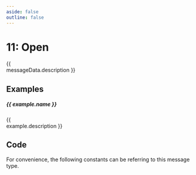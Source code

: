 ```yaml
---
aside: false
outline: false
---
```


<script setup>
import Message from '../../../components/Protocol/Message.vue';
import MessageCodeGen from '../../../components/Protocol/MessageCodeGen.vue'
import PayloadTable from '../../../components/PayloadTable.vue'
import { data as protocolData } from '../../../yaml-data.data.ts'
import { computed } from 'vue'

const messageId = 11
const messageData = computed(() => protocolData?.messages?.[messageId])
const examples = computed(() => messageData.value?.examples || [])
</script>

# 11: Open

<span v-if="messageData?.description" style="white-space: pre-line;">{{ messageData.description }}</span>

<PayloadTable :messageId="messageId" headerText="Payload" :yaml-data="protocolData"/>

<div v-if="examples.length > 0">

## Examples

<div v-for="(example, index) in examples" :key="index">

##### {{ example.name }}

<span v-if="example.description" style="white-space: pre-line;">{{ example.description }}</span>

<Message :byteString="example.bytes" :yaml-data="protocolData" :defaultCollapsed="false" :realDeviceInfo="example.real"/>


</div>

</div>

## Code

For convenience, the following constants can be referring to this message type.

<MessageCodeGen :messageId="messageId" :yaml-data="protocolData"/>
